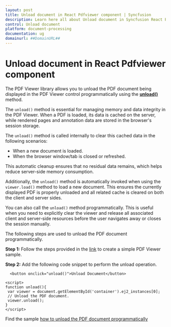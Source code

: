 ```yaml
---
layout: post
title: Unload document in React Pdfviewer component | Syncfusion
description: Learn here all about Unload document in Syncfusion React Pdfviewer component of Syncfusion Essential JS 2 and more.
control: Unload document
platform: document-processing
documentation: ug
domainurl: ##DomainURL##
---
```


# Unload document in React Pdfviewer component

The PDF Viewer library allows you to unload the PDF document being displayed in the PDF Viewer control programmatically using the [**unload()**](https://ej2.syncfusion.com/react/documentation/api/pdfviewer/#unload) method.

 The `unload()` method is essential for managing memory and data integrity in the PDF Viewer. When a PDF is loaded, its data is cached on the server, while rendered pages and annotation data are stored in the browser's session storage.

The `unload()` method is called internally to clear this cached data in the following scenarios:
*   When a new document is loaded.
*   When the browser window/tab is closed or refreshed.

This automatic cleanup ensures that no residual data remains, which helps reduce server-side memory consumption.

Additionally, the `unload()` method is automatically invoked when using the `viewer.load()` method to load a new document. This ensures the currently displayed PDF is properly unloaded and all related cache is cleared on both the client and server sides.

You can also call the `unload()` method programmatically. This is useful when you need to explicitly clear the viewer and release all associated client and server-side resources before the user navigates away or closes the session manually.

The following steps are used to unload the PDF document programmatically.

**Step 1:** Follow the steps provided in the [link](https://help.syncfusion.com/document-processing/pdf/pdf-viewer/react/getting-started/) to create a simple PDF Viewer sample.

**Step 2:** Add the following code snippet to perform the unload operation.

   ```
     <button onclick="unload()">Unload Document</button>

   <script>
   function unload(){
    var viewer = document.getElementById('container').ej2_instances[0];
    // Unload the PDF document.
    viewer.unload();
  }
   </script>
  ```

Find the sample [how to unload the PDF document programmatically](https://stackblitz.com/edit/react-ffbe8v?file=public%2Findex.html)